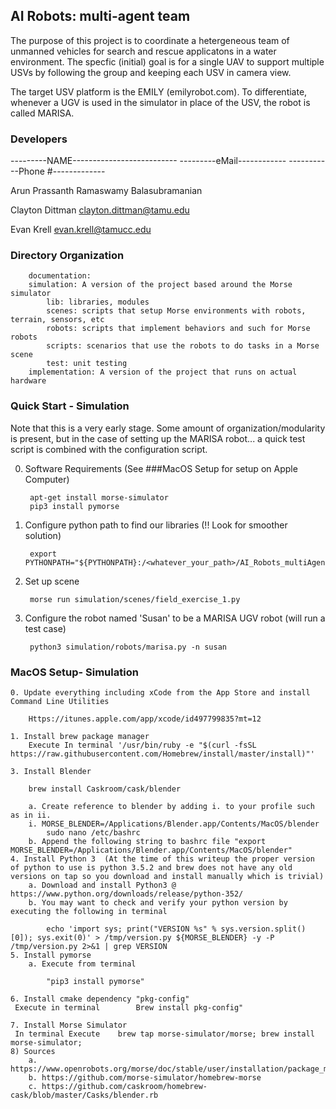 ## AI Robots: multi-agent team

The purpose of this project is to coordinate a hetergeneous team of unmanned vehicles for
search and rescue applicatons in a water environment. The specfic (initial) goal is for a
single UAV to support multiple USVs by following the group and keeping each USV in camera view.

The target USV platform is the EMILY (emilyrobot.com). To differentiate, whenever a UGV is used
in the simulator in place of the USV, the robot is called MARISA.

### Developers
---------NAME--------------------------		---------eMail------------	-----------Phone #-------------

Arun Prassanth Ramaswamy Balasubramanian

Clayton Dittman					clayton.dittman@tamu.edu 	

Evan Krell					evan.krell@tamucc.edu

### Directory Organization
		documentation:
		simulation: A version of the project based around the Morse simulator
			lib: libraries, modules
			scenes: scripts that setup Morse environments with robots, terrain, sensors, etc
			robots: scripts that implement behaviors and such for Morse robots
			scripts: scenarios that use the robots to do tasks in a Morse scene
			test: unit testing
		implementation: A version of the project that runs on actual hardware


### Quick Start - Simulation
Note that this is a very early stage. Some amount of organization/modularity is present, but
in the case of setting up the MARISA robot... a quick test script is combined with the configuration script.

0. Software Requirements (See ###MacOS Setup for setup on Apple Computer)

		apt-get install morse-simulator
		pip3 install pymorse


1. Configure python path to find our libraries (!! Look for smoother solution)

		export PYTHONPATH="${PYTHONPATH}:/<whatever_your_path>/AI_Robots_multiAgent/simulation/lib"


2. Set up scene

		morse run simulation/scenes/field_exercise_1.py

3. Configure the robot named 'Susan' to be a MARISA UGV robot (will run a test case)

		python3 simulation/robots/marisa.py -n susan




### MacOS Setup- Simulation

	0. Update everything including xCode from the App Store and install Command Line Utilities
		
		Https://itunes.apple.com/app/xcode/id497799835?mt=12

	1. Install brew package manager
		Execute In terminal	'/usr/bin/ruby -e "$(curl -fsSL https://raw.githubusercontent.com/Homebrew/install/master/install)"'

	3. Install Blender
		
		brew install Caskroom/cask/blender
		
		a. Create reference to blender by adding i. to your profile such as in ii.
		i. MORSE_BLENDER=/Applications/Blender.app/Contents/MacOS/blender
			sudo nano /etc/bashrc
		b. Append the following string to bashrc file "export MORSE_BLENDER=/Applications/Blender.app/Contents/MacOS/blender"
	4. Install Python 3  (At the time of this writeup the proper version of python to use is python 3.5.2 and brew does not have any old versions on tap so you download and install manually which is trivial)
		a. Download and install Python3 @ https://www.python.org/downloads/release/python-352/
		b. You may want to check and verify your python version by executing the following in terminal

			echo 'import sys; print("VERSION %s" % sys.version.split()[0]); sys.exit(0)' > /tmp/version.py ${MORSE_BLENDER} -y -P /tmp/version.py 2>&1 | grep VERSION
	5. Install pymorse
		a. Execute from terminal
			
			"pip3 install pymorse"

	6. Install cmake dependency "pkg-config"
	 Execute in terminal		Brew install pkg-config"
	
	7. Install Morse Simulator
	 In terminal Execute	brew tap morse-simulator/morse; brew install morse-simulator;
	8) Sources
		a. https://www.openrobots.org/morse/doc/stable/user/installation/package_manager/homebrew_osx.html
  		b. https://github.com/morse-simulator/homebrew-morse
		c. https://github.com/caskroom/homebrew-cask/blob/master/Casks/blender.rb
